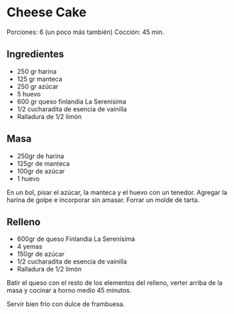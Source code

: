 # Cheese Cake

Porciones: 6 (un poco más también)
Cocción: 45 min.

## Ingredientes

* 250 gr harina
* 125 gr manteca
* 250 gr azúcar
* 5 huevo
* 600 gr queso finlandia La Serenísima
* 1/2 cucharadita de esencia de vainilla
* Ralladura de 1/2 limón


## Masa

* 250gr de harina
* 125gr de manteca
* 100gr de azúcar
* 1 huevo

En un bol, pisar el azúcar, la manteca y el huevo con un tenedor. Agregar la
harina de golpe e incorporar sin amasar. Forrar un molde de tarta.


## Relleno

* 600gr de queso Finlandia La Serenísima
* 4 yemas
* 150gr de azúcar
* 1/2 cucharadita de esencia de vainilla
* Ralladura de 1/2 limón

Batir el queso con el resto de los elementos del relleno, verter arriba de la
masa y cocinar a horno medio 45 minutos.

Servir bien frío con dulce de frambuesa.
